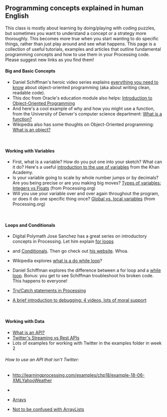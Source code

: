 ## Programming concepts explained in human English
This class is mostly about learning by doing/playing with coding puzzles, but sometimes you want to understand a concept or a strategy more thoroughly. This becomes more true when you start wanting to do specific things, rather than just play around and see what happens. This page is a collection of useful tutorials, examples and articles that outline fundamental programming concepts and how to use them in your Processing code. Please suggest new links as you find them! 

#### Big and Basic Concepts

* Daniel Schiffman's heroic video series explains [everything you need to know](https://www.youtube.com/watch?v=XCu7JSkgl04&list=PLRqwX-V7Uu6ajGB2OI3hl5DZsD1Fw1WzR) about object-oriented programming (aka about writing clean, readable code). 
* This doc from Oracle's education module also helps: [Introduction to Object-Oriented Programming](https://docs.oracle.com/javase/tutorial/java/concepts/index.html) 
* And here's a cool example of why and how you might use a function, from the University of Denver's computer science department: [What is a function?](http://www.cs.du.edu/~malbow/COMP1671/Notes/ProcessingNotes3.pdf/)
* Wikipedia also has some thoughts on Object-Oriented programming: [What is an object?](https://en.wikipedia.org/wiki/Object_(computer_science))
<br>

#### Working with Variables

* First, what is a variable? How do you put one into your sketch? What can it do? Here's a useful [introduction to the use of variables](https://www.khanacademy.org/computing/computer-programming/programming/variables/p/intro-to-variables) from the Khan Academy.
* Is your variable going to scale by whole number jumps or by decimals? Are you being precise or are you making big moves? [Types of variables: Integers vs Floats](https://processing.org/examples/integersfloats.html) (from Processing.org)
* Will you use your variable over and over again throughout the program, or does it do one specific thing once? [Global vs. local variables](https://processing.org/examples/variablescope.html) (from Processing.org)
<br>

#### Loops and Conditionals

* Digital Polymath Jose Sanchez has a great series on introductory concepts in Processing. Let him explain [for loops](https://www.youtube.com/watch?v=5ebYmgIoWI8)
* and [Conditionals](https://www.youtube.com/watch?v=JS_A5miayLk). Then go check out [his website](http://plethora-project.com/). Whoa.
* Wikipedia explores [what is a do while loop](https://en.wikipedia.org/wiki/Do_while_loop)?
* Daniel Schiffman explores the difference between a for loop and a [while loop](https://www.youtube.com/watch?v=RtAPBvz6k0Y). Bonus: you get to see Schiffman troubleshoot his broken code. This happens to everyone! 
* [Try/Catch statements in Processing](https://processing.org/reference/try.html)


* [A brief introduction to debugging: 4 videos, lots of moral support](https://vimeo.com/itpred/videos/search:debugging/sort:date)
<br>

#### Working with Data
* [What is an API?](http://schoolofdata.org/2013/11/18/web-apis-for-non-programmers/)
* [Twitter's Streaming vs Rest APIs](https://dev.twitter.com/rest/public)
* Lots of examples for working with Twitter in the examples folder in week 2

###### How to use an API that isn't Twitter: 
* http://learningprocessing.com/examples/chp18/example-18-06-XMLYahooWeather
* 


* [Arrays](https://processing.org/tutorials/arrays/)
* [Not to be confused with ArrayLists](https://processing.org/reference/ArrayList.html)

